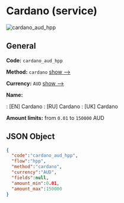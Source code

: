 
# Cardano (service) 
![cardano_aud_hpp](https://static.openfintech.io/payment_methods/cardano_aud_hpp/logo.svg?w=400&c=v0.59.26#w200)  

## General 
 
**Code:** `cardano_aud_hpp` 
 
**Method:** `cardano` 
 [show -->](/payment-methods/cardano/) 
 
**Currency:** `AUD` [show -->](/currencies/AUD/) 
 
**Name:** 
 
:	[EN] Cardano 
:	[RU] Cardano 
:	[UK] Cardano 
 
**Amount limits:** from `0.01` to `150000` AUD 

## JSON Object 

```json
{
  "code":"cardano_aud_hpp",
  "flow":"hpp",
  "method":"cardano",
  "currency":"AUD",
  "fields":null,
  "amount_min":0.01,
  "amount_max":150000
}
```  
